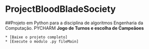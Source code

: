 # ProjectBloodBladeSociety

##Projeto em Python para a disciplina de algoritmos Engenharia da Computação. PYCHARM
**Jogo de Turnos e escolha de Campeãoes**

```
* [Baixe o projeto completo]
* [Execute o modulo .py fileMain]
```


